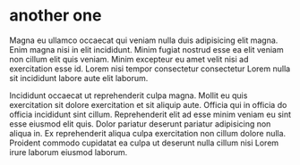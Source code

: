 # another one

Magna eu ullamco occaecat qui veniam nulla duis adipisicing elit magna. Enim magna nisi in elit incididunt. Minim fugiat nostrud esse ea elit veniam non cillum elit quis veniam. Minim excepteur eu amet velit nisi ad exercitation esse id. Lorem nisi tempor consectetur consectetur Lorem nulla sit incididunt labore aute elit laborum.

Incididunt occaecat ut reprehenderit culpa magna. Mollit eu quis exercitation sit dolore exercitation et sit aliquip aute. Officia qui in officia do officia incididunt sint cillum. Reprehenderit elit ad esse minim veniam eu sint esse eiusmod elit quis. Dolor pariatur deserunt pariatur adipisicing non aliqua in. Ex reprehenderit aliqua culpa exercitation non cillum dolore nulla. Proident commodo cupidatat ea culpa ut deserunt nulla cillum nisi Lorem irure laborum eiusmod laborum.
